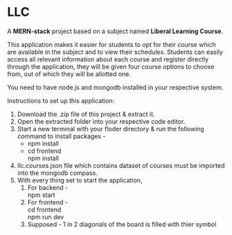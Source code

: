 # LLC
A <b>MERN-stack</b> project based on a subject named <b>Liberal Learning Course</b>.
<p>This application makes it easier for students to opt for their course which are available in the subject and to view their schedules. Students can easily access all relevant information about each course and register directly through the application, they will be given four course options to choose from, out of which they will be allotted one.</p>

<p>You need to have node.js and mongodb installed in your respective system.</p>
<div>Instructions to set up this application: </div>
<ol>
  <li>Download the .zip file of this project & extract it.</li>
  <li>Open the extracted folder into your respective code editor.</li>
  <li>Start a new terminal with your floder directory & run the following command to install packages -
    <ul>
      <li>npm install</li>
      <li>cd frontend <br> npm install</li>
    </ul>
  </li>
  <li>llc.courses.json file which contains dataset of courses must be imported into the mongodb compass.</li>
  <li>With every thing set to start the application,
    <ol>
      <li>For backend -</li>
      npm start
      <li>For frontend -</li>
      cd frontend <br>
      npm run dev
      <li>Supposed -  1 in 2 diagonals of the board is filled with thier symbol</li>
    </ol>
  </li>
</ol>
